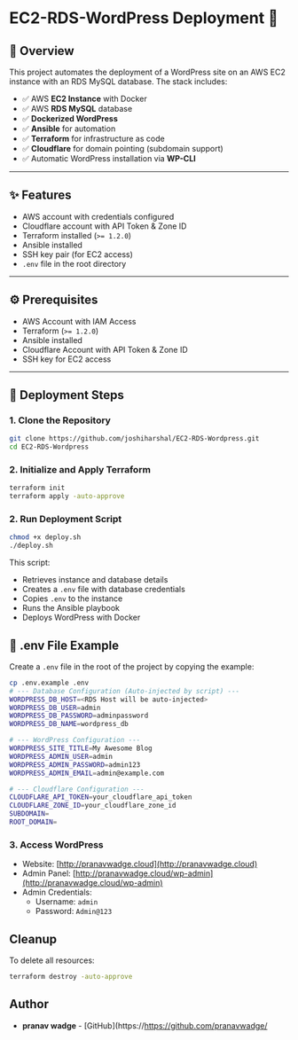 # EC2-RDS-WordPress Deployment 🚀

## 📄 Overview
This project automates the deployment of a WordPress site on an AWS EC2 instance with an RDS MySQL database. The stack includes:

- ✅ AWS **EC2 Instance** with Docker
- ✅ AWS **RDS MySQL** database
- ✅ **Dockerized WordPress**
- ✅ **Ansible** for automation
- ✅ **Terraform** for infrastructure as code
- ✅ **Cloudflare** for domain pointing (subdomain support)
- ✅ Automatic WordPress installation via **WP-CLI**

---

## ✨ Features
- AWS account with credentials configured
- Cloudflare account with API Token & Zone ID
- Terraform installed (`>= 1.2.0`)
- Ansible installed
- SSH key pair (for EC2 access)
- `.env` file in the root directory

---

## ⚙️ Prerequisites
- AWS Account with IAM Access
- Terraform (`>= 1.2.0`)
- Ansible installed
- Cloudflare Account with API Token & Zone ID
- SSH key for EC2 access

---

## 🚀 Deployment Steps

### 1. Clone the Repository
```bash
git clone https://github.com/joshiharshal/EC2-RDS-Wordpress.git
cd EC2-RDS-Wordpress

```

### 2. Initialize and Apply Terraform
```bash
terraform init
terraform apply -auto-approve
```

### 2. Run Deployment Script
```bash
chmod +x deploy.sh
./deploy.sh
```
This script:
- Retrieves instance and database details
- Creates a `.env` file with database credentials
- Copies `.env` to the instance
- Runs the Ansible playbook
- Deploys WordPress with Docker

## 🔐 .env File Example

Create a `.env` file in the root of the project by copying the example:

```bash
cp .env.example .env
# --- Database Configuration (Auto-injected by script) ---
WORDPRESS_DB_HOST=<RDS Host will be auto-injected>
WORDPRESS_DB_USER=admin
WORDPRESS_DB_PASSWORD=adminpassword
WORDPRESS_DB_NAME=wordpress_db

# --- WordPress Configuration ---
WORDPRESS_SITE_TITLE=My Awesome Blog
WORDPRESS_ADMIN_USER=admin
WORDPRESS_ADMIN_PASSWORD=admin123
WORDPRESS_ADMIN_EMAIL=admin@example.com

# --- Cloudflare Configuration ---
CLOUDFLARE_API_TOKEN=your_cloudflare_api_token
CLOUDFLARE_ZONE_ID=your_cloudflare_zone_id
SUBDOMAIN=
ROOT_DOMAIN=
```



### 3. Access WordPress
- Website: [http://pranavwadge.cloud](http://pranavwadge.cloud)
- Admin Panel: [http://pranavwadge.cloud/wp-admin](http://pranavwadge.cloud/wp-admin)
- Admin Credentials:
  - Username: `admin`
  - Password: `Admin@123`


## Cleanup
To delete all resources:
```bash
terraform destroy -auto-approve
```

## Author
- **pranav wadge** - [GitHub](https://https://github.com/pranavwadge/
